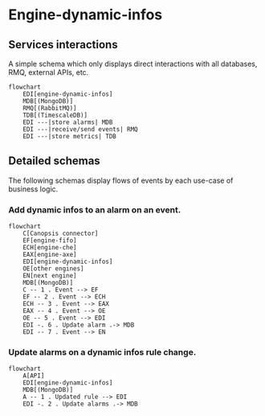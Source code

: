 # Engine-dynamic-infos

## Services interactions

A simple schema which only displays direct interactions with all databases, RMQ, external APIs, etc.

```mermaid
flowchart
    EDI[engine-dynamic-infos]
    MDB[(MongoDB)]
    RMQ[(RabbitMQ)]
    TDB[(TimescaleDB)]
    EDI ---|store alarms| MDB
    EDI ---|receive/send events| RMQ
    EDI ---|store metrics| TDB
```

## Detailed schemas

The following schemas display flows of events by each use-case of business logic.

### Add dynamic infos to an alarm on an event.

```mermaid
flowchart
    C[Canopsis connector]
    EF[engine-fifo]
    ECH[engine-che]
    EAX[engine-axe]
    EDI[engine-dynamic-infos]
    OE[other engines]
    EN[next engine]
    MDB[(MongoDB)]
    C -- 1 . Event --> EF
    EF -- 2 . Event --> ECH
    ECH -- 3 . Event --> EAX
    EAX -- 4 . Event --> OE
    OE -- 5 . Event --> EDI
    EDI -. 6 . Update alarm .-> MDB
    EDI -- 7 . Event --> EN
```

### Update alarms on a dynamic infos rule change.

```mermaid
flowchart
    A[API]
    EDI[engine-dynamic-infos]
    MDB[(MongoDB)]
    A -- 1 . Updated rule --> EDI
    EDI -. 2 . Update alarms .-> MDB
```
